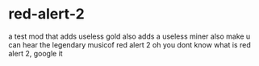 # red-alert-2
a test mod that adds useless gold
also adds a useless miner
also make u can hear the legendary musicof red alert 2
oh you dont know what is red alert 2, google it
